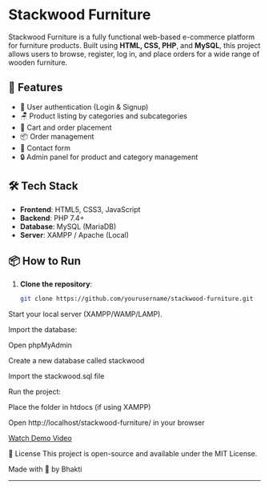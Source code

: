 # Stackwood Furniture

Stackwood Furniture is a fully functional web-based e-commerce platform for furniture products. Built using **HTML, CSS, PHP**, and **MySQL**, this project allows users to browse, register, log in, and place orders for a wide range of wooden furniture.

## 🌟 Features

- 🔐 User authentication (Login & Signup)
- 🪑 Product listing by categories and subcategories
- 🛒 Cart and order placement
- 📦 Order management
- 📧 Contact form
- 🔒 Admin panel for product and category management

## 🛠️ Tech Stack

- **Frontend**: HTML5, CSS3, JavaScript
- **Backend**: PHP 7.4+
- **Database**: MySQL (MariaDB)
- **Server**: XAMPP / Apache (Local)

## 📦 How to Run

1. **Clone the repository**:
   ```bash
   git clone https://github.com/yourusername/stackwood-furniture.git
   
Start your local server (XAMPP/WAMP/LAMP).

Import the database:

Open phpMyAdmin

Create a new database called stackwood

Import the stackwood.sql file

Run the project:

Place the folder in htdocs (if using XAMPP)

Open http://localhost/stackwood-furniture/ in your browser

[Watch Demo Video](https://drive.google.com/file/d/19jU5PgQjtAlA1ACwJO75JpZ6oYqydLQR/view?usp=sharing)


📄 License
This project is open-source and available under the MIT License.

Made with 💙 by Bhakti


---
